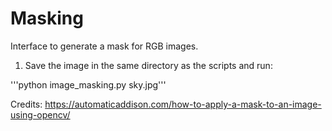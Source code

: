 # Masking
Interface to generate a mask for RGB images.

1. Save the image in the same directory as the scripts and run:

'''python image_masking.py sky.jpg'''


Credits: https://automaticaddison.com/how-to-apply-a-mask-to-an-image-using-opencv/


